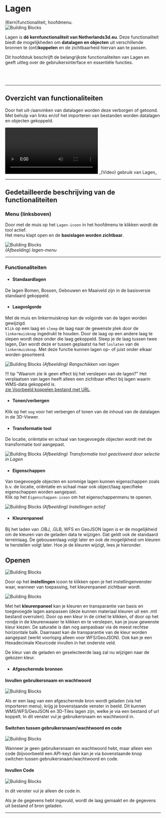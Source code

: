 # Lagen

(Kern)functionaliteit, hoofdmenu.  
![Building Blocks](../handleiding/imgs/lagen.menu.main.png)

Lagen is **dé kernfunctionaliteit van Netherlands3d.eu**. Deze functionaliteit biedt de mogelijkheden om **datalagen en objecten** uit verschillende bronnen te (ont)**koppelen** en de zichtbaarheid hiervan aan te passen. 
 
Dit hoofdstuk beschrijft de belangrijkste functionaliteiten van Lagen en geeft uitleg over de gebruikersinterface en essentiële functies.  
<br>
<br>
<br>

---

## Overzicht van functionaliteiten

Door het uit-/aanvinken van datalagen worden deze verborgen of getoond. 
Met behulp van links en/of het importeren van bestanden worden datalagen en objecten gekoppeld.

<video controls>
<source src="../video/lagen.mp4" type="video/mp4">
</video>
_(Video) gebruik van Lagen_

---

## Gedetailleerde beschrijving van de functionaliteiten

### **Menu (linksboven)**
Door met de muis op het `Lagen-icoon` in het hoofdmenu te klikken wordt de tool actief.  
Het menu klapt open en de **basislagen worden zichtbaar**.

![Building Blocks](../handleiding/imgs/lagen.main.png)  
_(Afbeelding) lagen-menu_

---

### **Functionaliteiten**

* #### **Standaardlagen**   
De lagen Bomen, Bossen, Gebouwen en Maaiveld zijn in de basisversie standaard gekoppeld.

* #### **Laagvolgorde**   
Met de muis en linkermuisknop kan de volgorde van de lagen worden gewijzigd.  
`Klik` op een laag en `sleep` de laag naar de gewenste plek door de `linkermuisknop` ingedrukt te houden. Door de laag op een andere laag te slepen wordt deze onder die laag gekoppeld. Sleep je de laag tussen twee lagen, Dan wordt deze er tussen geplaatst na het `loslaten` van de `linkermuisknop`. Met deze functie kunnen lagen op- of juist onder elkaar worden gesorteerd.

![Building Blocks](../handleiding/imgs/lagen.slepen.gif)
_(Afbeelding) Rangschikken van lagen_

!!! tip "Waarom zie ik geen effect bij het verslepen van de lagen?"
	Het verplaatsen van lagen heeft alleen een zichtbaar effect bij lagen waarin WMS-data gekoppeld is.  
	[zie Voorbeeld koppelen bestand met URL](../toevoegen-importeren/#bestand-bestand-via-url).

* #### **Tonen/verbergen**   
Klik op het `oog` voor het verbergen of tonen van de inhoud van de datalagen in de 3D-Viewer.

* #### **Transformatie tool**   
De locatie, oriëntatie en schaal van toegevoegde objecten wordt met de transformatie tool aangepast.

![Building Blocks](../handleiding/imgs/lagen.transformatie.png)
_(Afbeelding) Transformatie tool geactiveerd door selectie in Lagen_
<br>  
 
* #### **Eigenschappen**   
Van toegevoegde objecten en sommige lagen kunnen eigenschappen zoals b.v. de locatie, oriëntatie en schaal maar ook object/laag specifieke eigenschappen worden aangepast.  
Klik op het `Eigenschappen-icoon` om het eigenschappenmenu te openen.

![Building Blocks](../handleiding/imgs/lagen.instellingen.png)
_(Afbeelding) Instellingen actief_

* #### **Kleurenpaneel** 

Bij het laden van .OBJ, .GLB, WFS en GeoJSON lagen is er de mogelijkheid om de kleuren van de geladen data te  wijzigen. Dat geldt ook de standaard terreinlaag. De gebouwenlaag volgt later en ook de mogelijkheid om kleuren te herstellen volgt later. Hoe je de kleuren wijzigt, lees je hieronder.

## **Openen**

![Building Blocks](../handleiding/imgs/kleurenpaneel.aanroepen.png)

Door op het **instellingen** icoon te klikken open je het instellingenvenster waar, wanneer van toepassing, het kleurenpaneel zichtbaar wordt.

![Building Blocks](../handleiding/imgs/kleurenpaneel.overzicht.png)

Met het **kleurenpaneel** kan je kleuren en transparantie van basis en toegevoegde lagen aanpassen (deze kunnen materiaal kleuren uit een .mtl bestand overrulen). Door op een kleur in de cirkel te klikken, of door op het rondje in de kleurenwaaier te klikken en te verslepen, kan je jouw gewenste kleur kiezen. De saturatie is dan nog aanpasbaar via de meest rechtse horizontale balk. Daarnaast kan de transparantie van de kleur worden aangepast (werkt voorlopig alleen voor WFS/GeoJSON). Ook kan je een Hexadecimale Kleurcode invullen in het onderste veld.

De kleur van de geladen en geselecteerde laag zal nu wijzigen naar de gekozen kleur.

* #### **Afgeschermde bronnen**

#### Invullen gebruikersnaam en wachtwoord
![Building Blocks](../handleiding/imgs/afgeschermde.bronnen.wachtw.png)

Als er een laag van een afgeschermde bron wordt geladen (via het importeren menu), krijg je bovenstaande venster in beeld. Dit kunnen WMS/WFS/GeoJSON en 3D-Tiles lagen zijn, welke je via een bestand of url koppelt. In dit venster vul je gebruikersnaam en wachtwoord in.

#### Switchen tussen gebruikersnaam/wachtwoord en code
![Building Blocks](../handleiding/imgs/afgeschermde.bronnen.switch.png)

Wanneer je geen gebruikersnaam en wachtwoord hebt, maar alleen een code (bijvoorbeeld een API-key) dan kan je via bovenstaande knop switchen tussen gebruikersnaam/wachtwoord en code.

#### Invullen Code
![Building Blocks](../handleiding/imgs/afgeschermde.bronnen.token.png)


In dit venster vul je alleen de code in.

Als je de gegevens hebt ingevuld, wordt de laag gemaakt en de gegevens uit bestand of bron geladen.

---
